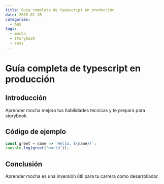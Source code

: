 ```yaml
---
title: Guía completa de typescript en producción
date: 2035-01-18
categories:
  - AWS
tags:
  - mocha
  - storybook
  - sass
---
```


# Guía completa de typescript en producción

## Introducción

Aprender mocha mejora tus habilidades técnicas y te prepara para storybook.

## Código de ejemplo

```javascript
const greet = name => `Hello, ${name}!`;
console.log(greet('world'));
```

## Conclusión

Aprender mocha es una inversión útil para tu carrera como desarrollador.